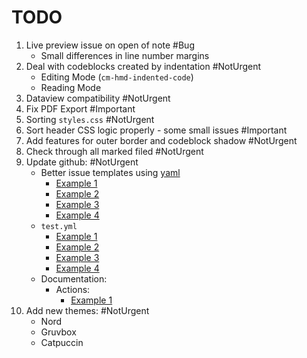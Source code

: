 # TODO

1. Live preview issue on open of note #Bug
    - Small differences in line number margins
2. Deal with codeblocks created by indentation #NotUrgent
    - Editing Mode (`cm-hmd-indented-code`)
    - Reading Mode
3. Dataview compatibility #NotUrgent
4. Fix PDF Export #Important
5. Sorting `styles.css` #NotUrgent
6. Sort header CSS logic properly - some small issues #Important
7. Add features for outer border and codeblock shadow #NotUrgent
8. Check through all marked filed #NotUrgent
9. Update github: #NotUrgent
    - Better issue templates using [yaml](https://docs.github.com/en/communities/using-templates-to-encourage-useful-issues-and-pull-requests/configuring-issue-templates-for-your-repository)
      - [Example 1](https://github.com/javalent/admonitions/tree/main/.github/ISSUE_TEMPLATE)
      - [Example 2](https://github.com/obsidian-tasks-group/obsidian-tasks/tree/main/.github/ISSUE_TEMPLATE)
      - [Example 3](https://github.com/actions/stale/blob/main/.github/ISSUE_TEMPLATE/config.yml)
      - [Example 4](https://github.com/blacksmithgu/obsidian-dataview/tree/master/.github/ISSUE_TEMPLATE)
    - `test.yml`
      - [Example 1](https://github.com/tgrosinger/advanced-tables-obsidian/blob/main/.github/workflows/main.yml)
      - [Example 2](https://github.com/chhoumann/quickadd/blob/master/.github/workflows/test.yml)
      - [Example 3](https://github.com/obsidian-tasks-group/obsidian-tasks/blob/main/.github/workflows/verify.yml)
      - [Example 4](https://github.com/blacksmithgu/obsidian-dataview/blob/master/.github/workflows/test.yml)
    - Documentation:
      - Actions:
        - [Example 1](https://github.com/obsidian-tasks-group/obsidian-tasks/blob/main/.github/workflows/update-docs-markdown.yml)
10. Add new themes: #NotUrgent
    - Nord
    - Gruvbox
    - Catpuccin
